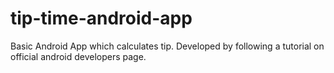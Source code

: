 # tip-time-android-app
Basic Android App which calculates tip. Developed by following a tutorial on official android developers page.
